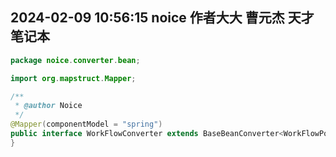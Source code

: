## 2024-02-09 10:56:15 noice 作者大大 曹元杰 天才 笔记本

```java
package noice.converter.bean;

import org.mapstruct.Mapper;

/**
 * @author Noice
 */
@Mapper(componentModel = "spring")
public interface WorkFlowConverter extends BaseBeanConverter<WorkFlowPo, WorkFlowDto, WorkFlowVo> {
}
```
